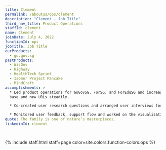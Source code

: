 ```yaml
---
title: Clement
permalink: /aboutus/ops/clement
description: "Clement - Job Title"
third_nav_title: Product Operations
staffId: clement
name: Clement
joinDate: July 4, 2022
functionId: ops
jobTitle: Job Title
curProducts:
  - go.gov.sg
pastProducts:
  - WizGov
  - Highway
  - HealthTech Sprint
  - Isomer Project Pancake
  - MindCraft
accomplishments: >
  * Led product operations for GoGovSG, ForSG, and ForEduSG and increased user
  base and new URLs steadily.

  * Co-created user research questions and arranged user interviews for hackathon products, MindCraft and WizGov.

  * Monitored user feedback, support flow and worked on the visualisation of product feedback and performance using Grafana dashboards for the Go suite.
quote: The family is one of nature’s masterpieces.
linkedinId: clement

---
```


{% include staff.html staff=page color=site.colors.function-colors.ops %}
